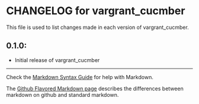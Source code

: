 # CHANGELOG for vargrant_cucmber

This file is used to list changes made in each version of vargrant_cucmber.

## 0.1.0:

* Initial release of vargrant_cucmber

- - - 
Check the [Markdown Syntax Guide](http://daringfireball.net/projects/markdown/syntax) for help with Markdown.

The [Github Flavored Markdown page](http://github.github.com/github-flavored-markdown/) describes the differences between markdown on github and standard markdown.
